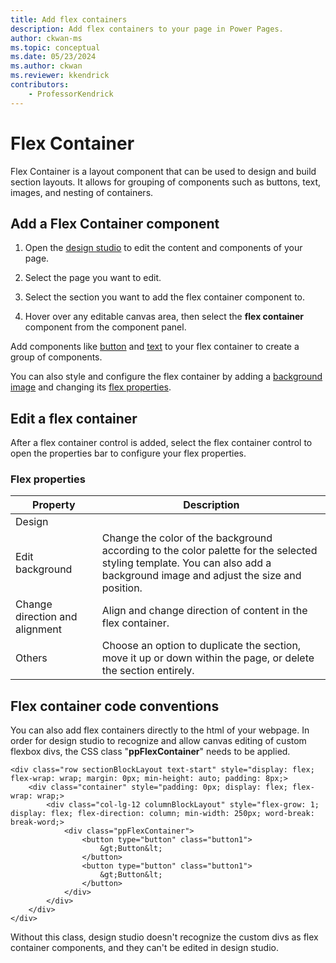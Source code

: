 ```yaml
---
title: Add flex containers
description: Add flex containers to your page in Power Pages.
author: ckwan-ms
ms.topic: conceptual
ms.date: 05/23/2024
ms.author: ckwan 
ms.reviewer: kkendrick
contributors:
    - ProfessorKendrick
---
```


# Flex Container

Flex Container is a layout component that can be used to design and build section layouts. It allows for grouping of components such as buttons, text, images, and nesting of containers.

## Add a Flex Container component

1. Open the [design studio](use-design-studio.md) to edit the content and components of your page.

1. Select the page you want to edit.

1. Select the section you want to add the flex container component to.

1. Hover over any editable canvas area, then select the **flex container** component from the component panel.

Add components like [button](add-button.md) and [text](add-text.md) to your flex container to create a group of components. 

You can also style and configure the flex container by adding a [background image](add-image.md) and changing its [flex properties](#flex-properties).

## Edit a flex container

After a flex container control is added, select the flex container control to open the properties bar to configure your flex properties.

### Flex properties

| **Property** | **Description** |
|-------------------------|-------------------------|
| Design |  |
| Edit background | Change the color of the background according to the color palette for the selected styling template. You can also add a background image and adjust the size and position. |
| Change direction and alignment | Align and change direction of content in the flex container. |
| Others | Choose an option to duplicate the section, move it up or down within the page, or delete the section entirely. |

## Flex container code conventions

You can also add flex containers directly to the html of your webpage. 
In order for design studio to recognize and allow canvas editing of custom flexbox divs, the CSS class "**ppFlexContainer**" needs to be applied.

```
<div class="row sectionBlockLayout text-start" style="display: flex; flex-wrap: wrap; margin: 0px; min-height: auto; padding: 8px;>
    <div class="container" style="padding: 0px; display: flex; flex-wrap: wrap;>
        <div class="col-lg-12 columnBlockLayout" style="flex-grow: 1; display: flex; flex-direction: column; min-width: 250px; word-break: break-word;>
            <div class="ppFlexContainer">
                <button type="button" class="button1">
                    &gt;Button&lt;
                </button>
                <button type="button" class="button1">
                    &gt;Button&lt;
                </button>
            </div>
        </div>
    </div>
</div>
```

Without this class, design studio doesn't recognize the custom divs as flex container components, and they can't be edited in design studio.

